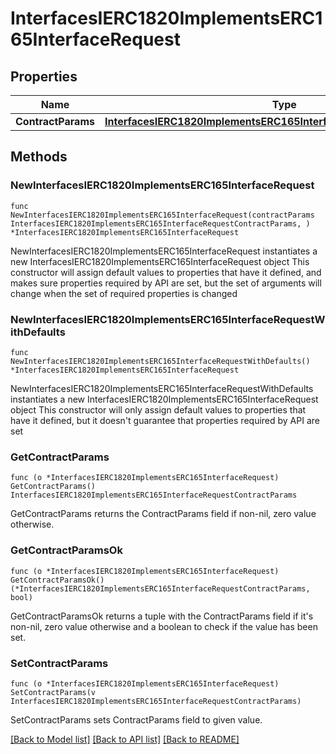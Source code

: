 # InterfacesIERC1820ImplementsERC165InterfaceRequest

## Properties

Name | Type | Description | Notes
------------ | ------------- | ------------- | -------------
**ContractParams** | [**InterfacesIERC1820ImplementsERC165InterfaceRequestContractParams**](InterfacesIERC1820ImplementsERC165InterfaceRequestContractParams.md) |  | 

## Methods

### NewInterfacesIERC1820ImplementsERC165InterfaceRequest

`func NewInterfacesIERC1820ImplementsERC165InterfaceRequest(contractParams InterfacesIERC1820ImplementsERC165InterfaceRequestContractParams, ) *InterfacesIERC1820ImplementsERC165InterfaceRequest`

NewInterfacesIERC1820ImplementsERC165InterfaceRequest instantiates a new InterfacesIERC1820ImplementsERC165InterfaceRequest object
This constructor will assign default values to properties that have it defined,
and makes sure properties required by API are set, but the set of arguments
will change when the set of required properties is changed

### NewInterfacesIERC1820ImplementsERC165InterfaceRequestWithDefaults

`func NewInterfacesIERC1820ImplementsERC165InterfaceRequestWithDefaults() *InterfacesIERC1820ImplementsERC165InterfaceRequest`

NewInterfacesIERC1820ImplementsERC165InterfaceRequestWithDefaults instantiates a new InterfacesIERC1820ImplementsERC165InterfaceRequest object
This constructor will only assign default values to properties that have it defined,
but it doesn't guarantee that properties required by API are set

### GetContractParams

`func (o *InterfacesIERC1820ImplementsERC165InterfaceRequest) GetContractParams() InterfacesIERC1820ImplementsERC165InterfaceRequestContractParams`

GetContractParams returns the ContractParams field if non-nil, zero value otherwise.

### GetContractParamsOk

`func (o *InterfacesIERC1820ImplementsERC165InterfaceRequest) GetContractParamsOk() (*InterfacesIERC1820ImplementsERC165InterfaceRequestContractParams, bool)`

GetContractParamsOk returns a tuple with the ContractParams field if it's non-nil, zero value otherwise
and a boolean to check if the value has been set.

### SetContractParams

`func (o *InterfacesIERC1820ImplementsERC165InterfaceRequest) SetContractParams(v InterfacesIERC1820ImplementsERC165InterfaceRequestContractParams)`

SetContractParams sets ContractParams field to given value.



[[Back to Model list]](../README.md#documentation-for-models) [[Back to API list]](../README.md#documentation-for-api-endpoints) [[Back to README]](../README.md)


